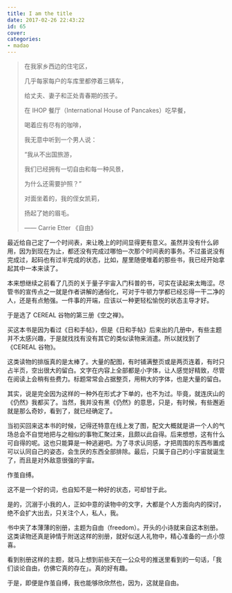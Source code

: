 ```yaml
---
title: I am the title
date: 2017-02-26 22:43:22
id: 65
cover: 
categories:
- madao
---
```


> 在我家乡西边的住宅区，
> 
>  几乎每家每户的车库里都停着三辆车，
> 
>  给丈夫、妻子和正处青春期的孩子。
> 
>    
>  在 IHOP 餐厅（International House of Pancakes）吃早餐，
> 
>  喝着应有尽有的咖啡，
> 
>  我无意中听到一个男人说：
> 
>    
>  “我从不出国旅游，
> 
>  我们已经拥有一切自由和每一种风景，
> 
>  为什么还需要护照？”
> 
>    
>  对面坐着的，我的侄女凯莉，
> 
>  扬起了她的眉毛。
> 
>    
>  —— Carrie Etter 《自由》

 最近给自己定了一个时间表，来让晚上的时间显得更有意义。虽然并没有什么卵用，因为到现在为止，都还没有完成过哪怕一次那个时间表的事务。不过虽说没有完成过，起码也有过半完成的状态，比如，屋里随便堆着的那些书，我已经开始拿起其中一本来读了。

 本来想继续之前看了几页的关于量子宇宙入门科普的书，可实在读起来太晦涩。尽管书的宣传点之一就是作者讲解的通俗化，可对于牛顿力学都已经忘得一干二净的人，还是有点勉强。一件事的开端，应该以一种更轻松愉悦的状态主导才好。

 于是选了 CEREAL 谷物的第三册《空之禅》。

 买这本书是因为看过《日和手帖》，但是《日和手帖》后来出的几册中，有些主题并不太感兴趣，于是就找找有没有其它的类似读物来消遣。所以就找到了《CEREAL 谷物》。

 这类读物的排版真的是太棒了。大量的配图，有时铺满整页或是两页连着，有时只占半页，空出很大的留白。文字在内容上全部都是小字体，让人感觉好精致，尽管在阅读上会稍有些费力。标题常常会占据整页，用稍大的字体，也是大量的留白。

 其实，说是完全因为这样的一种外在形式才下单的，也不为过。毕竟，就连庆山的《仍然》我都买了。当然，我并没有黑《仍然》的意思，只是，有时候，有些邂逅就是那么奇妙，看到了，就已经确定了。

 当初买回来这本书的时候，记得还特意在线上发了图，配文大概就是讲一个人的气场总会不自觉地把与之相似的事物汇聚过来，且颇以此自得。后来想想，这有什么可自得的呢。这也只能算是一种逃避吧。为了寻求认同感，才把周围的东西布置成可以认同自己的姿态，会生厌的东西全部排除。最后，只属于自己的小宇宙就诞生了，而且是对外敌意很强的宇宙。

 作茧自缚。

 这不是一个好的词，也自知不是一种好的状态，可却甘于此。

 是的，沉溺于小我的人，正如中意的读物中的文字，大都是个人方面向内的探讨，绝不会扩大出去，只关注个人，私人，我。

 书中夹了本薄薄的别册，主题为自由（freedom）。开头的小诗就来自这本别册。这类读物还真是钟情于附送这样的别册，就好似送人礼物中，精心准备的一点小惊喜。

 看到别册这样的主题，就马上想到前些天在一公众号的推送里看到的一句话，「我们谈论自由，仿佛它真的存在」。真的好有趣。

 于是，即便是作茧自缚，我也能够欣欣然也，因为，这就是自由。
